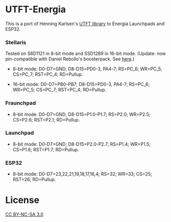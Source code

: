 # UTFT-Energia

This is a port of Henning Karlsen's 
[UTFT library](http://www.rinkydinkelectronics.com/) to Energia Launchpads
and ESP32.

### Stellaris
Tested on S6D1121 in 8-bit mode and SSD1289 in 16-bit mode.
(Update: now pin-compatible with Daniel Rebollo's boosterpack. See
[here](
http://forum.stellarisiti.com/topic/626-ssd1289-32-320x240-tft-16bit-parallel-interface-touch-libraries/).)

* 8-bit mode:
D0-D7=GND; D8-D15=PD0-3, PA4-7; RS=PC_6; WR=PC_5; CS=PC_7; RST=PC_4; RD=Pullup.

* 16-bit mode:
D0-D7=PB0-PB7; D8-D15=PD0-3, PA4-7; RS=PC_6; WR=PC_5; CS=PC_7; RST=PC_4; RD=Pullup.

### Fraunchpad
* 8-bit mode:
D0-D7=GND; D8-D15=P1.0-P1.7; RS=P2.0; WR=P2.5; CS=P2.6; RST=P2.1; RD=Pullup.

### Launchpad
* 8-bit mode:
D0-D7=GND; D8-D15=P2.0-P2.7; RS=P1.4; WR=P1.5; CS=P1.6; RST=P1.7; RD=Pullup.

### ESP32
* 8-bit mode: D0-D7=23,22,21,19,18,17,16,4; RS=32; WR=33; CS=25; RST=26; RD=Pullup.

# License
[CC BY-NC-SA 3.0](https://github.com/andresv/UTFT-Energia/blob/master/License%20-%20CC%20BY-NC-SA%203.0%20-%20Legal.pdf)
